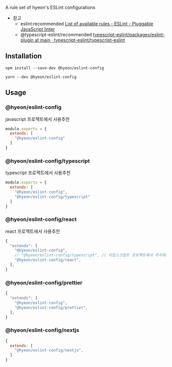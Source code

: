 A rule set of hyeon's ESLint configurations

- 참고
  - eslint:recommended [List of available rules - ESLint - Pluggable JavaScript linter](https://eslint.org/docs/rules/)
  - @typescript-eslint/recommended [typescript-eslint/packages/eslint-plugin at main · typescript-eslint/typescript-eslint](https://github.com/typescript-eslint/typescript-eslint/tree/main/packages/eslint-plugin)

## Installation

```shell
npm install --save-dev @hyeon/eslint-config
```

```shell
yarn --dev @hyeon/eslint-config
```

## Usage

### @hyeon/eslint-config

javascript 프로젝트에서 사용추천

```js
module.exports = {
  extends: [
    "@hyeon/eslint-config"
  ]
}
```

### @hyeon/eslint-config/typescript

typescript 프로젝트에서 사용추천

```js
module.exports = {
  extends: [
    "@hyeon/eslint-config",
    "@hyeon/eslint-config/typescript"
  ]
}
```

### @hyeon/eslint-config/react

react 프로젝트에서 사용추천

```js
{
  "extends": [
    "@hyeon/eslint-config",
    // "@hyeon/eslint-config/typescript", // 타입스크립트 프로젝트에서 주석제거
    "@hyeon/eslint-config/react",
  ],
}
```

### @hyeon/eslint-config/prettier

```js
{
  "extends": [
    "@hyeon/eslint-config",
    "@hyeon/eslint-config/prettier",
  ],
}
```

### @hyeon/eslint-config/nextjs

```js
{
  extends: [
    "@hyeon/eslint-config/nextjs",
  ]
}
```